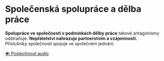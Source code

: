 # Společenská spolupráce a dělba práce

**Spolupráce ve společnosti v podmínkách dělby práce** takové antagonismy odstraňuje. **Nepřátelství nahrazuje partnerstvím a vzájemností.** Příslušníky společnosti spojuje ve společném jednání.

[🔊 Poslechnout audio](/data/7-paragraphs/audio/chapter_56/para_010-Spoluprce-ve-spolenosti-v-podmnkch-dlby-prce.mp3) 